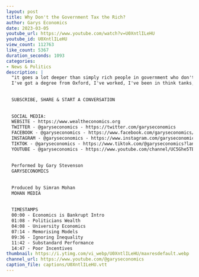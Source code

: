 ```yaml
---
layout: post
title: Why Don't the Government Tax the Rich?
author: Garys Economics
date: 2023-03-05
youtube_url: https://www.youtube.com/watch?v=U0XntlILeHU
youtube_id: U0XntlILeHU
view_count: 112763
like_count: 5367
duration_seconds: 1093
categories:
- News & Politics
description: |
  "it goes a lot deeper than simply rich people in government who don't give a ****, there is a problem of our Economic Institutions are intellectually bankrupt and that sounds extreme but listen I've got a degree from LSE,
  I've got a degree from Oxford, I've worked, I've been in think tanks, I've been in the City, I've been in Economics for 18 years now in many different spaces my honest opinion is that economics is intellectually bankrupt as a discipline"
  
  
  SUBSCRIBE, SHARE & START A CONVERSATION
  
  
  SOCIAL MEDIA:
  WEBSITE - https://www.wealtheconomics.org
  TWITTER - @garyseconomics - https://twitter.com/garyseconomics
  FACEBOOK - @garyseconomics - https://www.facebook.com/garyseconomics/
  INSTAGRAM - @garyseconomics - https://www.instagram.com/garyseconomics/
  TIKTOK - @garyseconomics - https://www.tiktok.com/@garyseconomics?lang=en
  YOUTUBE - @garyseconomics - https://www.youtube.com/channel/UC5Ghe5TBQGYIOANuiNW4hDQ
  
  
  Performed by Gary Stevenson
  GARYSECONOMICS
  
  
  Produced by Simran Mohan
  MOHAN MEDIA
  
  
  TIMESTAMPS
  00:00 - Economics is Bankrupt Intro
  01:08 - Politicians Wealth
  04:08 - University Economics
  07:14 - Memorising Models
  09:36 - Ignoring Inequality
  11:42 - Substandard Performance
  14:47 - Poor Incentives
thumbnail: https://i.ytimg.com/vi_webp/U0XntlILeHU/maxresdefault.webp
channel_url: https://www.youtube.com/@garyseconomics
caption_file: captions/U0XntlILeHU.vtt
---
```

